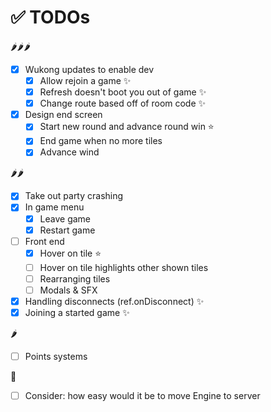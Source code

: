 # ✅ TODOs

🌶🌶🌶

- [x] Wukong updates to enable dev
  - [x] Allow rejoin a game ✨
  - [x] Refresh doesn't boot you out of game ✨
  - [x] Change route based off of room code ✨
- [x] Design end screen
  - [x] Start new round and advance round win ⭐️
  - [x] End game when no more tiles
  - [x] Advance wind

🌶🌶

- [x] Take out party crashing
- [x] In game menu
  - [x] Leave game
  - [x] Restart game
- [ ] Front end
  - [x] Hover on tile ⭐️
  - [ ] Hover on tile highlights other shown tiles
  - [ ] Rearranging tiles
  - [ ] Modals & SFX
- [x] Handling disconnects (ref.onDisconnect) ✨
- [x] Joining a started game ✨

🌶

- [ ] Points systems

🧊

- [ ] Consider: how easy would it be to move Engine to server
